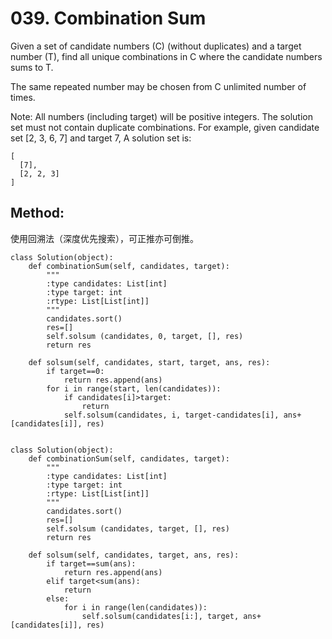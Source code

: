 # 039. Combination Sum

Given a set of candidate numbers (C) (without duplicates) and a target number (T), find all unique combinations in C where the candidate numbers sums to T.

The same repeated number may be chosen from C unlimited number of times.

Note:
All numbers (including target) will be positive integers.
The solution set must not contain duplicate combinations.
For example, given candidate set [2, 3, 6, 7] and target 7, 
A solution set is: 

    [
      [7],
      [2, 2, 3]
    ]
    
## Method:
使用回溯法（深度优先搜索），可正推亦可倒推。

```
class Solution(object):
    def combinationSum(self, candidates, target):
        """
        :type candidates: List[int]
        :type target: int
        :rtype: List[List[int]]
        """
        candidates.sort()
        res=[]
        self.solsum (candidates, 0, target, [], res)
        return res
        
    def solsum(self, candidates, start, target, ans, res):
        if target==0:
            return res.append(ans)
        for i in range(start, len(candidates)):
            if candidates[i]>target:
                return
            self.solsum(candidates, i, target-candidates[i], ans+[candidates[i]], res)
        
```

```
class Solution(object):
    def combinationSum(self, candidates, target):
        """
        :type candidates: List[int]
        :type target: int
        :rtype: List[List[int]]
        """
        candidates.sort()
        res=[]
        self.solsum (candidates, target, [], res)
        return res
        
    def solsum(self, candidates, target, ans, res):
        if target==sum(ans):
            return res.append(ans)
        elif target<sum(ans):
            return
        else:
            for i in range(len(candidates)):
                self.solsum(candidates[i:], target, ans+[candidates[i]], res)
```